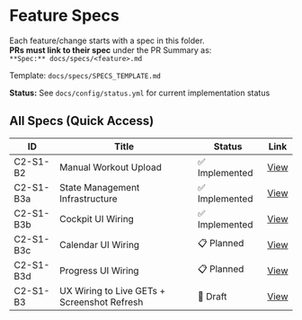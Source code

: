 # Feature Specs

Each feature/change starts with a spec in this folder.  
**PRs must link to their spec** under the PR Summary as:  
`**Spec:** docs/specs/<feature>.md`

Template: `docs/specs/SPECS_TEMPLATE.md`

**Status:** See `docs/config/status.yml` for current implementation status

## All Specs (Quick Access)
| ID | Title | Status | Link |
|----|-------|--------|------|
| C2-S1-B2 | Manual Workout Upload | ✅ Implemented | [View](C2-S1-B2-manual-upload.md) |
| C2-S1-B3a | State Management Infrastructure | ✅ Implemented | [View](C2-S1-B3a.md) |
| C2-S1-B3b | Cockpit UI Wiring | ✅ Implemented | [View](C2-S1-B3b.md) |
| C2-S1-B3c | Calendar UI Wiring | 📋 Planned | [View](C2-S1-B3c.md) |
| C2-S1-B3d | Progress UI Wiring | 📋 Planned | [View](C2-S1-B3d.md) |
| C2-S1-B3 | UX Wiring to Live GETs + Screenshot Refresh | 📝 Draft | [View](C2-S1-B3.md) |